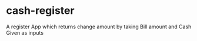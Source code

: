 # cash-register
 A register App which returns change amount by taking Bill amount and Cash Given as inputs
